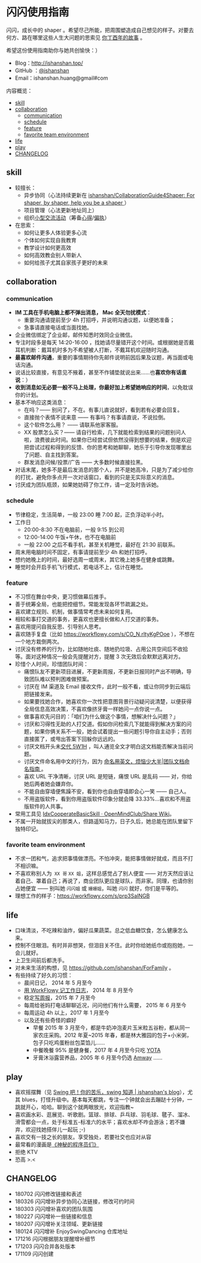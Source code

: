 

# 闪闪使用指南

闪闪，成长中的 shaper 。希望尽己所能，把周围塑造成自己想见的样子。对要去何方、路在哪里这些人生大问题的思索见 [你丁酉年的故事](http://ishanshan.top/selfedu/Review2017LunarCalendar.html) 。 

希望这份使用指南助你与她共创愉快：）


- Blog：http://ishanshan.top/
- GitHub ：[@ishanshan](https://github.com/ishanshan/)
- Email：ishanshan.huang@gmail#com

内容概览：

<!-- START doctoc generated TOC please keep comment here to allow auto update -->
<!-- DON'T EDIT THIS SECTION, INSTEAD RE-RUN doctoc TO UPDATE -->

  - [skill](#skill)
  - [collaboration](#collaboration)
    - [communication](#communication)
    - [schedule](#schedule)
    - [feature](#feature)
    - [favorite team environment](#favorite-team-environment)
  - [life](#life)
  - [play](#play)
  - [CHANGELOG](#changelog)

<!-- END doctoc generated TOC please keep comment here to allow auto update -->

## skill

- 较擅长：
	- 异步协同（心法持续更新在 [ishanshan/CollaborationGuide4Shaper: For shaper, by shaper, help you be a shaper ](https://github.com/ishanshan/CollaborationGuide4Shaper)）
	- 项目管理（心法更新地址同上）
	- 组织[小型交流活动](http://ishanshan.top/community/IdxActivity.html)（筹备[心得](http://openmindclub.qiniudn.com/ishanshan/ResCommunity/HbCAPEMeetupOrganizer.pdf)/[偏执](http://openmindclub.qiniudn.com/ishanshan/ResCommunity/OpinionActivity1506-ishanshan.pdf)）
- 在思索：
	- 如何让更多人体验更多心流
	- 个体如何实现自我教育
	- 教学设计如何更高效
	- 如何高效教会别人带新人
	- 如何给孩子尤其自家孩子更好的未来

## collaboration


### communication


- **IM 工具在手机电脑上都不弹出消息， Mac 全天勿扰模式**：
    - 重要沟通请提前至少 4h 打招呼，并说明沟通议题，以便她准备；
    - 急事请直接电话或当面找她。
- 企业微信绑定了企业邮，邮件知悉时效同企业微信。
- 专注时段多是每天 14:20-16:00 ，找她请尽量错开这个时间。或根据她是否戴耳机判断：戴耳机时多为不希望被人打断，不戴耳机欢迎随时沟通。
- **最喜欢邮件沟通**，重要的事情期待你先邮件说明前因后果及议题，再当面或电话沟通。
- 说话比较直接，有意见不掖着，甚至不作铺垫就说出来……也**喜欢你有话直说**：）
- **收到消息如无必要一般不马上处理，你最好加上希望她响应的时间**，以免耽误你的计划。
- 基本不响应这类消息：
	- 在吗？—— 别问了，不在。有事儿直说就好，看到若有必要会回复。
	- 直接抛个表情不说来意 —— 有事吗？有事请直说，不说拉倒。
	- 这个软件怎么用？ —— 请联系他家客服。
	- XX 股票怎么买？—— 请自行检索，几下就能检索到结果的问题别问人啦，浪费彼此时间。如果你已经尝试但依然没得到想要的结果，倒是欢迎把尝试过程和得到的反馈、你的思考和她聊聊，她乐于引导你发现哪里出了问题、自主找到答案。
	- 群发消息问候/投票/广告 —— 大多数时候直接拉黑。
- 对话末尾，她多不是最后发消息的那个人，并不是她高冷，只是为了减少给你的打扰，避免你多点开一次对话窗口，看到的只是无实际意义的消息。
- 讨厌成为团队瓶颈，如果她妨碍了你工作，请一定及时告诉她。


### schedule

- 节律稳定，生活简单，一般 23:00 睡 7:00 起，正负浮动半小时。
- 工作日
    - 20:00-8:30 不在电脑前，一般 9:15 到公司
    - 12:00-14:00 午饭+午休，也不在电脑前
    - 一般 22:00 之后不看手机，甚至关机睡觉，最好在 21:30 前联系。
- 周末用电脑时间不固定，有事请提前至少 4h 和她打招呼。
- 想约她晚上的时间，最好选周一或周末，其它晚上她多在健身或跳舞。
- 睡觉时会开启手机飞行模式，若电话不上，估计在睡觉。




### feature


- 不习惯在舞台中央，更习惯做幕后推手。
- 善于统筹全局，也能把控细节。常能发现各环节疏漏之处。
- 喜欢建立规则、机制，做事情常考虑未来如何复用。
- 相较和事打交道的事务，更喜欢也更擅长做和人打交道的事务。
- 喜欢用提问自我反思、引导别人思考。
- 喜欢随手复盘（比如 https://workflowy.com/s/CO_N.rltyKgPOoe ），不想在一个地方栽倒两次。
- 讨厌没有修养的行为，比如随地吐痰、随地扔垃圾、占用公共空间后不收拾等。面对这种情况一般会先提醒对方，提醒 3 次无效后会默默远离对方。
- 珍惜个人时间，珍惜团队时间：
	- 痛恨队友不更新项目进展，不更新周报，不更新日报同时产出不明确，导致团队难以预判困难做预案。
	- 讨厌在 IM 渠道及 Email 接收文件，此时一般不看，或让你同步到云端后把链接发来。
	- 如果要找她合作，她喜欢你一次性把意图背景行动疑问说清楚，以便获得全局信息高效决策，不喜欢像挤牙膏一样她问一点你说一点。
	- 做事喜欢先问目的：「咱们为什么做这个事情，想解决什么问题？」 
	- 讨厌和习得性无助的人打交道。假如你问检索几下就能得到解决方案的问题，如果你俩关系不一般，她会试着提出一些问题引导你自主动手；否则直接匿了，或甩出答案下回躲你远远的。
	- 讨厌文档开头未[交代 5W1H](https://github.com/OpenMindClub/Share/wiki/HbDoc) ，叫人通览全文才明白这文档能否解决当前问题。
	- 讨厌文件命名用中文的行为，因为 [命名用英文，烦恼少大半|团队文档命名指南 ](http://ishanshan.top/community/HbDocName.html)。
	- 喜欢 URL 干净清晰，讨厌 URL 是短链，痛恨 URL 是乱码 —— 对，你给她后两者她会嫌弃你。
	- 不能自由穿墙便焦躁不安，看到你也自由穿墙即会心一笑 —— 自己人。
	- 不用盗版软件，看到你用盗版软件印象分就会降 33.33%...喜欢和不用盗版软件的人共事。
- 常用工具见 [IdxCooperateBasicSkill · OpenMindClub/Share Wiki](https://github.com/OpenMindClub/Share/wiki/IdxCooperateBasicSkill)。
- 不属一开始就拔尖的那类人，但路遥知马力，日子久后，她总能在团队里留下独特印记。

### favorite team environment

- 不求一团和气，追求把事情做漂亮。不怕冲突，能把事情做好就成，而且不打不相识嘛。
- 不喜欢称别人为` XX 哥` `XX 姐`，这样总感觉占了别人便宜 —— 对方天然应该让着自己、罩着自己；再说了，商业团队更应是球队，而非家。同理，也请你别占她便宜 —— 别叫她 `闪闪姐` 或 `姗姗姐`，叫她 `闪闪` 就好，你们是平等的。
- 理想工作的样子：https://workflowy.com/s/prp3SaINGB

## life



- 口味清淡，不吃辣和油炸，偏好瓜果蔬菜。总之低血糖饮食，怎么健康怎么来。
- 控制不住眼泪。有时并非想哭，但泪目关不住。此时你给她纸巾或抱抱她，一会儿就好。
- 上卫生间前后都洗手。
- 对未来生活的构想，见 https://github.com/ishanshan/ForFamily 。
- 有些持续了好久的习惯：
	- 晨间日记， 2014 年 5 月至今
	- [用 WorkFlowy 记工作日志](http://ishanshan.top/selfedu/HbOutputOwetoWorkFlowy.html)， 2014 年 8 月至今
	- 稳定[写周报](http://ishanshan.top/selfedu/TipsWeekly.html)，2015 年 7 月至今
	- 每周给爸妈打电话聊聊近况，问问他们有什么需要， 2015 年 6 月至今
	- 每周运动 4h 以上，2017 年 1 月至今
	- 以及还有些奇怪的癖好
		- 早餐 2015 年 3 月至今，都是牛奶冲泡麦片玉米粒五谷粉，都从同一家农庄采购。2012 年夏~2015 年春，都是林大雅园的包子+小米粥，包子只吃鸡蛋粉丝包菜馅儿……
		- 中餐晚餐 95% 是健身餐，2017 年 4 月至今只吃 [YOTA](http://www.yotafood.com/)
		- 牙膏沐浴露营养品，2005 年 6 月至今仍选 [Amway](http://www.amway.com/)  ……


## play



- 喜欢摇摆舞（见 [Swing 吧！你的苦乐，swing 知道 | ishanshan's blog](http://ishanshan.top/selfedu/YouNeedSwing.html)），尤其 blues，打怪升级中。基本每天都跳，专注一个钟就会出去蹦跶十分钟，一跳就开心，哈哈。聊到这个就两眼放光，欢迎指教~ 
- 喜欢画水彩、逛展览、听歌剧。篮球、排球、乒乓球、羽毛球、毽子、溜冰、滑雪都会一点，处于标准五-标准六的水平；喜欢水却不咋会游泳；若不嫌弃，欢迎找她搭伴儿一起玩 ;-)
- 喜欢交有一技之长的朋友。享受独处，若要社交也应对从容
- 最常看的漫画是[《神秘的程序员们》](http://weixin.sogou.com/weixin?type=1&s_from=input&query=%E7%A5%9E%E7%A7%98%E7%9A%84%E7%A8%8B%E5%BA%8F%E5%91%98%E4%BB%AC&ie=utf8&_sug_=n&_sug_type_=&w=01019900&sut=1799&sst0=1530540335811&lkt=1%2C1530540335705%2C1530540335705)
- 拒绝 KTV
- 恐高 >.<


## CHANGELOG 

- 180702 闪闪修改链接和表述
- 180326 闪闪增补异步协同心法链接，修改可约时间
- 180303 闪闪增补喜欢的团队氛围
- 180227 闪闪增补一些链接和信息
- 180207 闪闪增补关注领域、更新链接
- 180124 闪闪增补 EnjoySwingDancing 仓库地址
- 171216 闪闪根据朋友提醒增补细节
- 171203 闪闪合并各处版本
- 171109 闪闪创建

